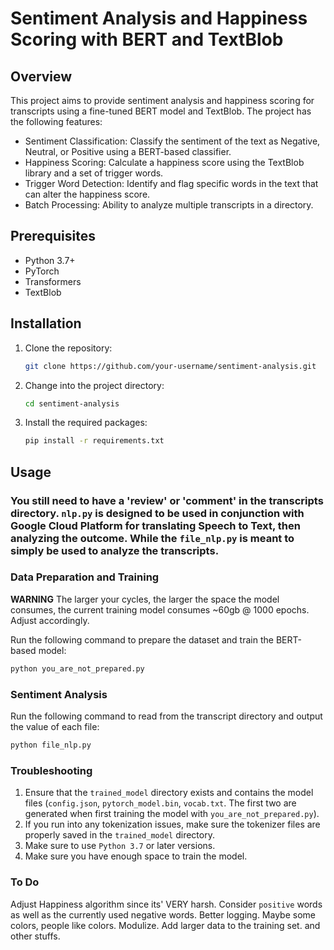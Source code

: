 # Sentiment Analysis and Happiness Scoring with BERT and TextBlob

## Overview

This project aims to provide sentiment analysis and happiness scoring for transcripts using a fine-tuned BERT model and TextBlob. The project has the following features:

- Sentiment Classification: Classify the sentiment of the text as Negative, Neutral, or Positive using a BERT-based classifier.
- Happiness Scoring: Calculate a happiness score using the TextBlob library and a set of trigger words.
- Trigger Word Detection: Identify and flag specific words in the text that can alter the happiness score.
- Batch Processing: Ability to analyze multiple transcripts in a directory.

## Prerequisites

- Python 3.7+
- PyTorch
- Transformers
- TextBlob

## Installation

1. Clone the repository:

    ```bash
    git clone https://github.com/your-username/sentiment-analysis.git
    ```

2. Change into the project directory:

    ```bash
    cd sentiment-analysis
    ```

3. Install the required packages:

    ```bash
    pip install -r requirements.txt
    ```

## Usage

### You still need to have a 'review' or 'comment' in the transcripts directory. `nlp.py` is designed to be used in conjunction with Google Cloud Platform for translating Speech to Text, then analyzing the outcome. While the `file_nlp.py` is meant to simply be used to analyze the transcripts.

### Data Preparation and Training

**WARNING** The larger your cycles, the larger the space the model consumes, the current training model consumes ~60gb @ 1000 epochs. Adjust accordingly.

Run the following command to prepare the dataset and train the BERT-based model: 

```bash
python you_are_not_prepared.py
```

### Sentiment Analysis

Run the following command to read from the transcript directory and output the value of each file:

```bash
python file_nlp.py
```


### Troubleshooting

1. Ensure that the `trained_model` directory exists and contains the model files (`config.json`, `pytorch_model.bin`, `vocab.txt`. The first two are generated when first training the model with `you_are_not_prepared.py`).
2. If you run into any tokenization issues, make sure the tokenizer files are properly saved in the `trained_model` directory.
3. Make sure to use `Python 3.7` or later versions.
4. Make sure you have enough space to train the model.

### To Do

Adjust Happiness algorithm since its' VERY harsh. 
Consider `positive` words as well as the currently used negative words.
Better logging.
Maybe some colors, people like colors.
Modulize.
Add larger data to the training set.
and other stuffs.